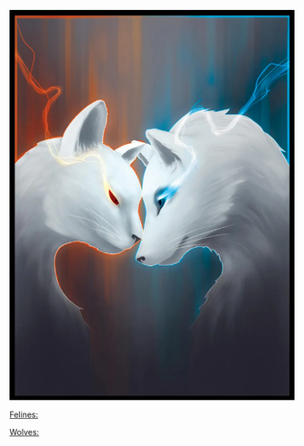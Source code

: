 ![Image Description](/images/Pasted%20image%2020250208065627.png)

[Felines: ](Felines.md)

[Wolves:](Wolves.md)